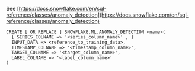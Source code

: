 See [https://docs.snowflake.com/en/sql-reference/classes/anomaly_detection](https://docs.snowflake.com/en/sql-reference/classes/anomaly_detection)
```
CREATE [ OR REPLACE ] SNOWFLAKE.ML.ANOMALY_DETECTION <name>(
  [ SERIES_COLNAME => '<series_column_name>' , ]
  INPUT_DATA => <reference_to_training_data>,
  TIMESTAMP_COLNAME => '<timestamp_column_name>',
  TARGET_COLNAME => '<target_column_name>',
  LABEL_COLNAME => '<label_column_name>'
)
```
